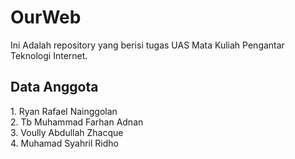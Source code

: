 # OurWeb
Ini Adalah repository yang berisi tugas UAS Mata Kuliah Pengantar Teknologi Internet.

<h2> Data Anggota</h2>
<p> 1. Ryan Rafael Nainggolan<br>
    2. Tb Muhammad Farhan Adnan<br>
    3. Voully Abdullah Zhacque<br>
    4. Muhamad Syahril Ridho<br>
  </p>
